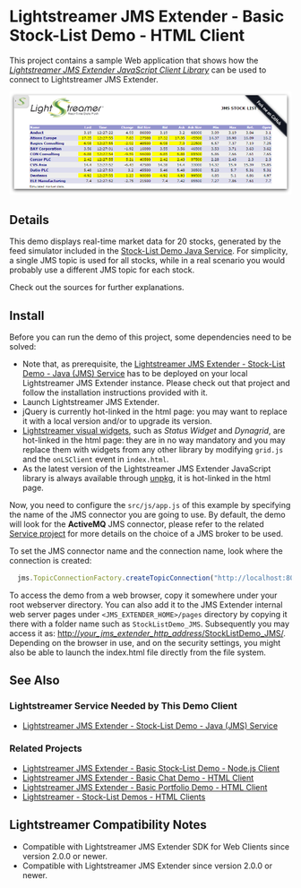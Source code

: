 # Lightstreamer JMS Extender - Basic Stock-List Demo - HTML Client

<!-- START DESCRIPTION lightstreamer-jms-example-stocklist-client-javascript -->

This project contains a sample Web application that shows how the [_Lightstreamer JMS Extender JavaScript Client Library_](https://www.npmjs.com/package/lightstreamer-jms-web-client) can be used to connect to Lightstreamer JMS Extender.

![Screenshot](screen_large.png)

## Details

This demo displays real-time market data for 20 stocks, generated by the feed simulator included in the [Stock-List Demo Java Service](https://github.com/Lightstreamer/Lightstreamer-JMS-example-StockList-service-java). For simplicity, a single JMS topic is used for all stocks, while in a real scenario you would probably use a different JMS topic for each stock.

Check out the sources for further explanations.

<!-- END DESCRIPTION lightstreamer-jms-example-stocklist-client-javascript -->

## Install

Before you can run the demo of this project, some dependencies need to be solved:

* Note that, as prerequisite, the [Lightstreamer JMS Extender - Stock-List Demo - Java (JMS) Service](https://github.com/Lightstreamer/Lightstreamer-JMS-example-StockList-service-java) has to be deployed on your local Lightstreamer JMS Extender instance. Please check out that project and follow the installation instructions provided with it.
* Launch Lightstreamer JMS Extender.
* jQuery is currently hot-linked in the html page: you may want to replace it with a local version and/or to upgrade its version.
* [Lightstreamer visual widgets](https://demos.lightstreamer.com/commons/lightstreamer-widgets.js), such as  _Status Widget_ and _Dynagrid_, are hot-linked in the html page: they are in no way mandatory and you may replace them with widgets from any other library by modifying `grid.js` and the `onLSClient` event in `index.html`.
* As the latest version of the Lightstreamer JMS Extender JavaScript library is always available through [unpkg](https://unpkg.com/lightstreamer-jms-web-client), it is hot-linked in the html page.

Now, you need to configure the `src/js/app.js` of this example by specifying the name of the JMS connector you are going to use. By default, the demo will look for the **ActiveMQ** JMS connector, please refer to the related [Service project](https://github.com/Lightstreamer/Lightstreamer-JMS-example-StockList-service-java) for more details on the choice of a JMS broker to be used.

To set the JMS connector name and the connection name, look where the connection is created:

```js
  jms.TopicConnectionFactory.createTopicConnection("http://localhost:8080/", "ActiveMQ", null, null, {
```

To access the demo from a web browser, copy it somewhere under your root webserver directory. You can also add it to the JMS Extender internal web server pages under `<JMS_EXTENDER_HOME>/pages` directory by copying it there with a folder name such as `StockListDemo_JMS`. Subsequently you may access it as: [http://_your_jms_extender_http_address_/StockListDemo_JMS/](http://_your_jms_extender_http_address_/StockListDemo_JMS/).
Depending on the browser in use, and on the security settings, you might also be able to launch the index.html file directly from the file system.

## See Also

### Lightstreamer Service Needed by This Demo Client

<!-- START RELATED_ENTRIES -->
* [Lightstreamer JMS Extender - Stock-List Demo - Java (JMS) Service](https://github.com/Lightstreamer/Lightstreamer-JMS-example-StockList-service-java)

<!-- END RELATED_ENTRIES -->

### Related Projects

* [Lightstreamer JMS Extender - Basic Stock-List Demo - Node.js Client](https://github.com/Lightstreamer/Lightstreamer-JMS-example-StockList-client-node)
* [Lightstreamer JMS Extender - Basic Chat Demo - HTML Client](https://github.com/Lightstreamer/Lightstreamer-JMS-example-Chat-client-javascript)
* [Lightstreamer JMS Extender - Basic Portfolio Demo - HTML Client](https://github.com/Lightstreamer/Lightstreamer-JMS-example-Portfolio-client-javascript)
* [Lightstreamer - Stock-List Demos - HTML Clients](https://github.com/Lightstreamer/Lightstreamer-example-StockList-client-javascript)

## Lightstreamer Compatibility Notes

* Compatible with Lightstreamer JMS Extender SDK for Web Clients since version 2.0.0 or newer.
* Compatible with Lightstreamer JMS Extender since version 2.0.0 or newer.
